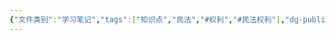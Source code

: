 ```yaml
---
{"文件类别":"学习笔记","tags":["知识点","民法","#权利","#民法权利"],"dg-publish":true,"permalink":"/学习笔记studyup/民法总论/隐私权/","dgPassFrontmatter":true,"created":"2024-10-24T22:09:26.364+08:00","updated":"2024-11-01T14:31:59.516+08:00"}
---
```


